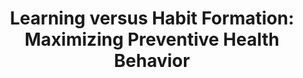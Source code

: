 ---
title: "Learning versus Habit Formation: Maximizing Preventive Health Behavior"
collection: works_in_progress
excerpt: 'with Agha Ali Akram, Reshmaan Hussam, and Akib Khan'
---